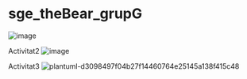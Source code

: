 # sge_theBear_grupG

![image](https://github.com/user-attachments/assets/b3f77239-518b-4518-9ca7-1f54529fbe32)

Activitat2
![image](https://github.com/user-attachments/assets/de62df02-c44c-402c-ac68-a069504e8c04)

Activitat3
![plantuml-d3098497f04b27f14460764e25145a138f415c48](https://github.com/user-attachments/assets/f952b773-169a-4451-96dd-c353435f65cd)
